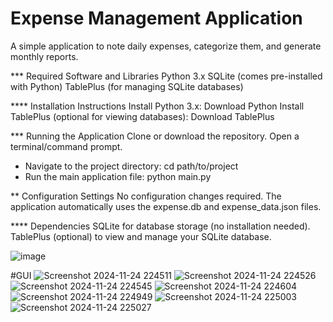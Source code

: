 # Expense Management Application 
A simple application to note daily expenses, categorize them, and generate monthly reports.

*** Required Software and Libraries
Python 3.x
SQLite (comes pre-installed with Python)
TablePlus (for managing SQLite databases)

**** Installation Instructions
Install Python 3.x: Download Python
Install TablePlus (optional for viewing databases): Download TablePlus

*** Running the Application
Clone or download the repository.
Open a terminal/command prompt.
- Navigate to the project directory: cd path/to/project
- Run the main application file:  python main.py

** Configuration Settings
No configuration changes required. The application automatically uses the expense.db and expense_data.json files.

**** Dependencies
SQLite for database storage (no installation needed).
TablePlus (optional) to view and manage your SQLite database.
       
![image](https://github.com/user-attachments/assets/8fcb6acd-9063-4b6f-8ba5-69f333d0b364)


#GUI 
![Screenshot 2024-11-24 224511](https://github.com/user-attachments/assets/5ae1b4b6-1dd1-46d9-8855-53e50152b700)
![Screenshot 2024-11-24 224526](https://github.com/user-attachments/assets/511e806c-98d3-4997-ae63-2e6ecc981284)
![Screenshot 2024-11-24 224545](https://github.com/user-attachments/assets/d4be4914-c1af-482f-8fb3-1c9a679a6b9e)
![Screenshot 2024-11-24 224604](https://github.com/user-attachments/assets/3c46c823-882a-4800-99ba-afadced26bc2)
![Screenshot 2024-11-24 224949](https://github.com/user-attachments/assets/9c2194a9-6991-4dcc-8309-39ebffae7b07)
![Screenshot 2024-11-24 225003](https://github.com/user-attachments/assets/b3440e49-3755-4bac-b3d8-e0d67092a4bb)
![Screenshot 2024-11-24 225027](https://github.com/user-attachments/assets/7b90c542-298e-4fdd-90db-34d8a5d4ab71)


